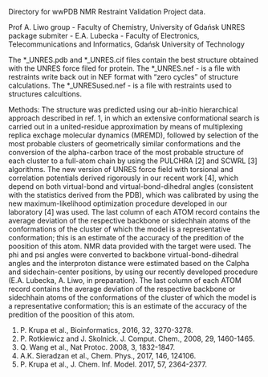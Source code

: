 Directory for wwPDB NMR Restraint Validation Project data.

Prof A. Liwo group - Faculty of Chemistry, University of Gdańsk
UNRES package
submiter - E.A. Lubecka - Faculty of Electronics, Telecommunications and Informatics,
Gdańsk University of Technology

The *_UNRES.pdb and *_UNRES.cif files contain the best structure obtained with the UNRES force filed for protein.
The *_UNRES.nef - is a file with restraints write back out in NEF format with “zero cycles” of structure calculations.
The *_UNRESused.nef - is a file with restraints used to structures calcultions.

Methods:
The structure was predicted using our ab-initio hierarchical approach described in ref. 1, in which an extensive conformational search is carried out in a united-residue approximation by means of multiplexing replica exchage molecular dynamics (MREMD), followed by selection of the most probable clusters of geometrically similar conformations and the conversion of the alpha-carbon trace of the most probable structure of each cluster to a full-atom chain by using the PULCHRA [2] and SCWRL [3] algorithms. The new version of UNRES force field with torsional and correlation potentials derived rigorously in our recent work [4], which depend on both virtual-bond and virtual-bond-dihedral angles (consistent with the statistics derived from the PDB), which was calibrated by using the new maximum-likelihood optimization procedure developed in our laboratory [4] was used.
The last column of each ATOM record contains the average deviation of the respective backbone or sidechhain atoms of the conformations of the cluster of which the model is a representative conformation; this is an estimate of the accuracy of the predition of the poosition of this atom.
NMR data provided with the target were used. The phi and psi angles were converted to backbone virtual-bond-dihedral angles and the interproton distance were estimated based on the Calpha and sidechain-center positions, by using our recently developed procedure (E.A. Lubecka, A. Liwo, in preparation).
The last column of each ATOM record contains the average deviation of the respective backbone or sidechhain atoms of the conformations of the cluster of which the model is a representative conformation; this is an estimate of the accuracy of the predition of the poosition of this atom.
1. P. Krupa et al., Bioinformatics, 2016, 32, 3270-3278.
2. P. Rotkiewicz and J. Skolnick. J. Comput. Chem., 2008, 29, 1460-1465.
3. Q. Wang et al., Nat Protoc. 2008, 3, 1832-1847.
4. A.K. Sieradzan et al., Chem. Phys., 2017, 146, 124106.
5. P. Krupa et al., J. Chem. Inf. Model. 2017, 57, 2364-2377.

